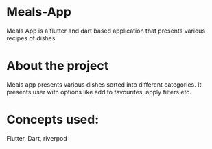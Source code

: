 # Meals-App
Meals App is a flutter and dart based application that presents various recipes of dishes
# About the project
Meals app presents various dishes sorted into different categories. It presents user with options like add to favourites, apply filters etc. 
# Concepts used:
Flutter, Dart, riverpod

